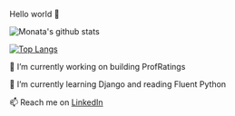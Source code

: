 Hello world 👋

![Monata's github stats](https://github-readme-stats.vercel.app/api?username=monata&count_private=true&theme=synthwave&show_icons=true&hide=stars)

[![Top Langs](https://github-readme-stats.vercel.app/api/top-langs/?username=monata)](https://github.com/anuraghazra/github-readme-stats&layout=compact&theme=synthwave)

🔭 I’m currently working on building ProfRatings

🌱 I’m currently learning Django and reading Fluent Python

📫 Reach me on [LinkedIn](https://www.linkedin.com/in/monata)
